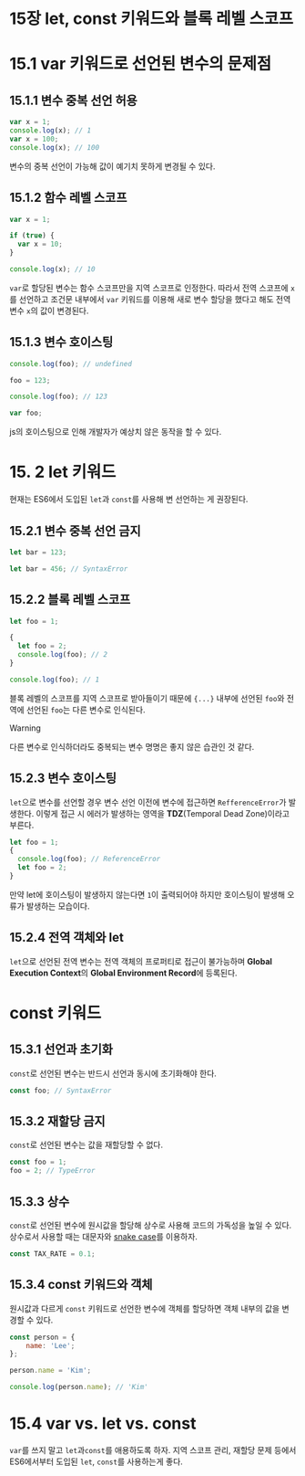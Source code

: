 # 15장 let, const 키워드와 블록 레벨 스코프

# 15.1 var 키워드로 선언된 변수의 문제점

## 15.1.1 변수 중복 선언 허용

```js
var x = 1;
console.log(x); // 1
var x = 100;
console.log(x); // 100
```

변수의 중복 선언이 가능해 값이 예기치 못하게 변경될 수 있다.

## 15.1.2 함수 레벨 스코프

```js
var x = 1;

if (true) {
  var x = 10;
}

console.log(x); // 10
```

`var`로 할당된 변수는 함수 스코프만을 지역 스코프로 인정한다. 따라서 전역 스코프에 `x`를 선언하고 조건문 내부에서 `var` 키워드를 이용해 새로 변수 할당을 했다고 해도 전역 변수 `x`의 값이 변경된다.

## 15.1.3 변수 호이스팅

```js
console.log(foo); // undefined

foo = 123;

console.log(foo); // 123

var foo;
```

js의 호이스팅으로 인해 개발자가 예상치 않은 동작을 할 수 있다.

# 15. 2 let 키워드

현재는 ES6에서 도입된 `let`과 `const`를 사용해 변 선언하는 게 권장된다.

## 15.2.1 변수 중복 선언 금지

```js
let bar = 123;

let bar = 456; // SyntaxError
```

## 15.2.2 블록 레벨 스코프

```js
let foo = 1;

{
  let foo = 2;
  console.log(foo); // 2
}

console.log(foo); // 1
```

블록 레벨의 스코프를 지역 스코프로 받아들이기 때문에 `{...}` 내부에 선언된 `foo`와 전역에 선언된 `foo`는 다른 변수로 인식된다.

> [!warning]
> 다른 변수로 인식하더라도 중복되는 변수 명명은 좋지 않은 습관인 것 같다.

## 15.2.3 변수 호이스팅

`let`으로 변수를 선언할 경우 변수 선언 이전에 변수에 접근하면 `RefferenceError`가 발생한다. 이렇게 접근 시 에러가 발생하는 영역을 **TDZ**(Temporal Dead Zone)이라고 부른다.

```js
let foo = 1;
{
  console.log(foo); // ReferenceError
  let foo = 2;
}
```

만약 let에 호이스팅이 발생하지 않는다면 `1`이 출력되어야 하지만 호이스팅이 발생해 오류가 발생하는 모습이다.

## 15.2.4 전역 객체와 let

`let`으로 선언된 전역 변수는 전역 객체의 프로퍼티로 접근이 불가능하며 **Global Execution Context**의 **Global Environment Record**에 등록된다.

# const 키워드

## 15.3.1 선언과 초기화

`const`로 선언된 변수는 반드시 선언과 동시에 초기화해야 한다.

```js
const foo; // SyntaxError
```

## 15.3.2 재할당 금지

`const`로 선언된 변수는 값을 재할당할 수 없다.

```js
const foo = 1;
foo = 2; // TypeError
```

## 15.3.3 상수

`const`로 선언된 변수에 원시값을 할당해 상수로 사용해 코드의 가독성을 높일 수 있다. 상수로서 사용할 때는 대문자와 [snake case](https://developer.mozilla.org/en-US/docs/Glossary/Snake_case)를 이용하자.

```js
const TAX_RATE = 0.1;
```

## 15.3.4 const 키워드와 객체

원시값과 다르게 `const` 키워드로 선언한 변수에 객체를 할당하면 객체 내부의 값을 변경할 수 있다.

```js
const person = {
	name: 'Lee';
};

person.name = 'Kim';

console.log(person.name); // 'Kim'
```

# 15.4 var vs. let vs. const

`var`를 쓰지 말고 `let`과`const`를 애용하도록 하자. 지역 스코프 관리, 재할당 문제 등에서 ES6에서부터 도입된 `let`, `const`를 사용하는게 좋다.
